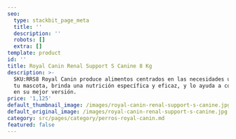 ```yaml
---
seo:
  type: stackbit_page_meta
  title: ''
  description: ''
  robots: []
  extra: []
template: product
id: ''
title: Royal Canin Renal Support S Canine 8 Kg
description: >-
  SKU:RRS8 Royal Canin produce alimentos centrados en las necesidades únicas de
  tu mascota, brinda una nutrición específica y eficaz, y lo ayuda a convertirse
  en su mejor versión.
price: '1,125'
default_thumbnail_image: /images/royal-canin-renal-support-s-canine.jpg
default_original_image: /images/royal-canin-renal-support-s-canine.jpg
category: src/pages/category/perros-royal-canin.md
featured: false
---
```

